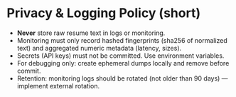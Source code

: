 # Privacy & Logging Policy (short)

- **Never** store raw resume text in logs or monitoring.
- Monitoring must only record hashed fingerprints (sha256 of normalized text) and aggregated numeric metadata (latency, sizes).
- Secrets (API keys) must not be committed. Use environment variables.
- For debugging only: create ephemeral dumps locally and remove before commit.
- Retention: monitoring logs should be rotated (not older than 90 days) — implement external rotation.
